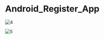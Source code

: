 # Android_Register_App

![4](https://user-images.githubusercontent.com/120348500/216545237-626225ae-95d3-4142-bcbd-e653bdc4b816.gif)


![5](https://user-images.githubusercontent.com/120348500/216545260-5f0a2a8d-beb1-4e46-bbc0-a48c910c78cc.gif)
